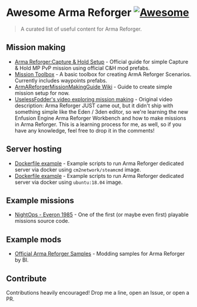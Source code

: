 # Awesome Arma Reforger [![Awesome](https://awesome.re/badge.svg)](https://awesome.re)

> A curated list of useful content for Arma Reforger.

## Mission making

- [Arma Reforger:Capture & Hold Setup](https://community.bistudio.com/wiki/Arma_Reforger:Capture_%26_Hold_Setup) - Official guide for simple Capture & Hold MP PvP mission using official C&H mod prefabs.
- [Mission Toolbox](https://github.com/Miep3r/ArmAReforger-MissionToolbox) - A basic toolbox for creating ArmA Reforger Scenarios. Currently includes waypoints prefabs.
- [ArmAReforgerMissionMakingGuide Wiki](https://github.com/Herbiie/ArmAReforgerMissionMakingGuide/wiki/ArmA-Reforger-Mission-Making---Getting-Started) - Guide to create simple mission setup for now.
- [UselessFodder's video exploring mission making](https://www.youtube.com/watch?v=MJimkvlGj9I) - Original video description: Arma Reforger JUST came out, but it didn't ship with something simple like the Eden / 3den editor, so we're learning the new Enfusion Engine Arma Reforger Workbench and how to make missions in Arma Reforger. This is a learning process for me, as well, so if you have any knowledge, feel free to drop it in the comments!

## Server hosting

- [Dockerfile example](https://gitlab.com/squadpublic/armareforger_docker) - Example scripts to run Arma Reforger dedicated server via docker using `cm2network/steamcmd` image.
- [Dockerfile example](https://gist.github.com/sigmaseven/a61a6bb0d62bec18611a74ff407bb57c) - Example scripts to run Arma Reforger dedicated server via docker using `ubuntu:18.04` image.

## Example missions

- [NightOps - Everon 1985](https://github.com/Zealous666/AR_NightOps1985) - One of the first (or maybe even first) playable missions source code.

## Example mods

- [Official Arma Reforger Samples](https://github.com/BohemiaInteractive/Arma-Reforger-Samples) - Modding samples for Arma Reforger by BI.

## Contribute

Contributions heavily encouraged! Drop me a line, open an Issue, or open a PR.
